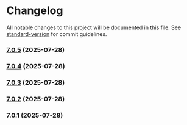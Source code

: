 # Changelog

All notable changes to this project will be documented in this file. See [standard-version](https://github.com/conventional-changelog/standard-version) for commit guidelines.

### [7.0.5](https://github.com/Cap-go/background-geolocation/compare/7.0.4...7.0.5) (2025-07-28)

### [7.0.4](https://github.com/Cap-go/background-geolocation/compare/7.0.3...7.0.4) (2025-07-28)

### [7.0.3](https://github.com/Cap-go/background-geolocation/compare/7.0.2...7.0.3) (2025-07-28)

### [7.0.2](https://github.com/Cap-go/background-geolocation/compare/7.0.1...7.0.2) (2025-07-28)

### 7.0.1 (2025-07-28)
